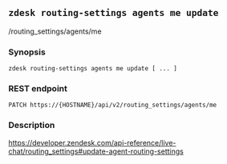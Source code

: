 ## `zdesk routing-settings agents me update`

/routing_settings/agents/me

### Synopsis

    zdesk routing-settings agents me update [ ... ]

### REST endpoint

    PATCH https://{HOSTNAME}/api/v2/routing_settings/agents/me

### Description

https://developer.zendesk.com/api-reference/live-chat/routing_settings#update-agent-routing-settings

